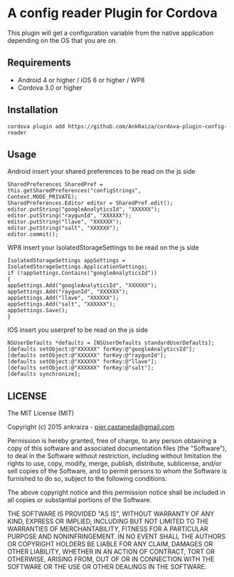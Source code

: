A config reader Plugin for Cordova
==========================
This plugin will get a configuration variable from the native application depending on the OS that you are on.

Requirements
-------------
- Android 4 or higher / iOS 6 or higher / WP8
- Cordova 3.0 or higher

Installation
-------------
    cordova plugin add https://github.com/AnkRaiza/cordova-plugin-config-reader
    
Usage
------
Android
insert your shared preferences to be read on the js side

	SharedPreferences SharedPref = this.getSharedPreferences("configStrings",
	Context.MODE_PRIVATE);
	SharedPreferences.Editor editor = SharedPref.edit();
	editor.putString("googleAnalyticsId", "XXXXXX");
	editor.putString("raygunId", "XXXXXX");
	editor.putString("llave", "XXXXXX");
	editor.putString("salt", "XXXXXX");
	editor.commit();
	
WP8
insert your IsolatedStorageSettings to be read on the js side

	IsolatedStorageSettings appSettings = IsolatedStorageSettings.ApplicationSettings;
	if (!appSettings.Contains("googleAnalyticsId"))
	{
	appSettings.Add("googleAnalyticsId", "XXXXXX");
	appSettings.Add("raygunId", "XXXXXX");
	appSettings.Add("llave", "XXXXXX");
	appSettings.Add("salt", "XXXXXX");
	appSettings.Save();
	}


IOS
insert you userpref to be read on the js side

	NSUserDefaults *defaults = [NSUserDefaults standardUserDefaults];
	[defaults setObject:@"XXXXXX" forKey:@"googleAnalyticsId"];
	[defaults setObject:@"XXXXXX" forKey:@"raygunId"];
	[defaults setObject:@"XXXXXX" forKey:@"llave"];
	[defaults setObject:@"XXXXXX" forKey:@"salt"];
	[defaults synchronize];

LICENSE
--------
The MIT License (MIT)

Copyright (c) 2015 ankraiza - pier.castaneda@gmail.com

Permission is hereby granted, free of charge, to any person obtaining a copy of
this software and associated documentation files (the "Software"), to deal in
the Software without restriction, including without limitation the rights to
use, copy, modify, merge, publish, distribute, sublicense, and/or sell copies of
the Software, and to permit persons to whom the Software is furnished to do so,
subject to the following conditions:

The above copyright notice and this permission notice shall be included in all
copies or substantial portions of the Software.

THE SOFTWARE IS PROVIDED "AS IS", WITHOUT WARRANTY OF ANY KIND, EXPRESS OR
IMPLIED, INCLUDING BUT NOT LIMITED TO THE WARRANTIES OF MERCHANTABILITY, FITNESS
FOR A PARTICULAR PURPOSE AND NONINFRINGEMENT. IN NO EVENT SHALL THE AUTHORS OR
COPYRIGHT HOLDERS BE LIABLE FOR ANY CLAIM, DAMAGES OR OTHER LIABILITY, WHETHER
IN AN ACTION OF CONTRACT, TORT OR OTHERWISE, ARISING FROM, OUT OF OR IN
CONNECTION WITH THE SOFTWARE OR THE USE OR OTHER DEALINGS IN THE SOFTWARE.
